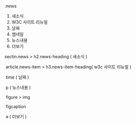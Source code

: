 

.news

1. 새소식
2. W3C 사이트 리뉴얼
3. 날짜
4. 썸네일
5. 뉴스내용
6. 더보기



sectin.news > h2.news-heading ( 새소식 )

​					     article.news-item > h3.news-item-heading( w3c 사이트 리뉴얼 )

​															time ( 날짜 )

​															p ( 뉴스내용 )

​															figure > img

​													   				   figcaption

​						a ( 더보기 )